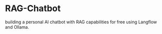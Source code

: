 # RAG-Chatbot
building a personal AI chatbot with RAG capabilities for free using Langflow and Ollama. 
